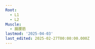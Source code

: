 ```yaml
---
Root:
  - L1
  - L2
Muscle:
  - 腸腰筋
lastmod: '2025-04-03'
last_edited: 2025-02-27T00:00:00.000Z
---
```



